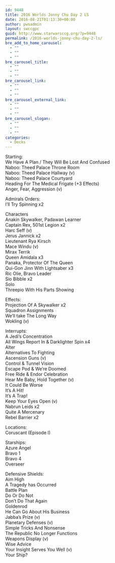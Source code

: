 ```yaml
---
id: 9448
title: 2016 Worlds Jonny Chu Day 2 LS
date: 2016-08-21T01:13:30+00:00
author: pwsadmin
layout: swccgpc
guid: http://www.starwarsccg.org/?p=9448
permalink: /2016-worlds-jonny-chu-day-2-ls/
bre_add_to_home_carousel:
  - ""
  - ""
  - ""
bre_carousel_title:
  - ""
  - ""
  - ""
bre_carousel_link:
  - ""
  - ""
  - ""
bre_carousel_external_link:
  - ""
  - ""
  - ""
bre_carousel_slogan:
  - ""
  - ""
  - ""
categories:
  - Decks
---
```

Starting:  
We Have A Plan / They Will Be Lost And Confused  
Naboo: Theed Palace Throne Room  
Naboo: Theed Palace Hallway (v)  
Naboo: Theed Palace Courtyard  
Heading For The Medical Frigate (+3 Effects)  
Anger, Fear, Aggression (v)

Admirals Orders:  
I’ll Try Spinning x2

Characters  
Anakin Skywalker, Padawan Learner  
Captain Rex, 501st Legion x2  
Harc Seff (v)  
Jerus Jannick x2  
Lieutenant Rya Kirsch  
Mace Windu (v)  
Mirax Terrik  
Queen Amidala x3  
Panaka, Protector Of The Queen  
Qui-Gon Jinn With Lightsaber x3  
Ric Olie, Bravo Leader  
Sio Bibble x2  
Solo  
Threepio With His Parts Showing

Effects:  
Projection Of A Skywalker x2  
Squadron Assignments  
We’ll take The Long Way  
Wokling (v)

Interrupts:  
A Jedi’s Concentration  
All Wings Report In & Darklighter Spin x4  
Alter  
Alternatives To Fighting  
Ascension Guns (v)  
Control & Tunnel Vision  
Escape Pod & We&#8217;re Doomed  
Free Ride & Endor Celebration  
Hear Me Baby, Hold Together (v)  
It Could Be Worse  
It’s A Hit!  
It’s A Trap!  
Keep Your Eyes Open (v)  
Nabrun Leids x2  
Quite A Mercenary  
Rebel Barrier x2

Locations:  
Coruscant (Episode I)

Starships:  
Azure Angel  
Bravo 1  
Bravo 4  
Overseer

Defensive Shields:  
Aim High  
A Tragedy has Occurred  
Battle Plan  
Do Or Do Not  
Don’t Do That Again  
Goldenrod  
He Can Go About His Business  
Jabba&#8217;s Prize (v)  
Planetary Defenses (v)  
Simple Tricks And Nonsense  
The Republic No Longer Functions  
Weapons Display (v)  
Wise Advice  
Your Insight Serves You Well (v)  
Your Ship?